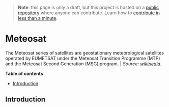 > **Note**: this page is only a draft, but this project is hosted on a [public repository](https://github.com/hhkaos/awesome-arcgis) where anyone can contribute. Learn how to [contribute in less than a minute](https://github.com/hhkaos/awesome-arcgis/blob/master/CONTRIBUTING.md#contributions).

# Meteosat

The Meteosat series of satellites are geostationary meteorological satellites operated by EUMETSAT under the Meteosat Transition Programme (MTP) and the Meteosat Second Generation (MSG) program. | *Source:  [wikipedia](https://en.wikipedia.org/wiki/Meteosat)*.

<!-- START doctoc generated TOC please keep comment here to allow auto update -->
<!-- DON'T EDIT THIS SECTION, INSTEAD RE-RUN doctoc TO UPDATE -->
**Table of contents**

- [Introduction](#introduction)

<!-- END doctoc generated TOC please keep comment here to allow auto update -->

## Introduction
